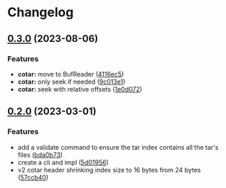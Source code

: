 # Changelog

## [0.3.0](https://github.com/blacha/cotar-rs/compare/cotar-v0.2.0...cotar-v0.3.0) (2023-08-06)


### Features

* **cotar:** move to BufReader ([4116ec5](https://github.com/blacha/cotar-rs/commit/4116ec5462921b15f3eb50c17ae0fb094b270e0c))
* **cotar:** only seek if needed ([9c013e1](https://github.com/blacha/cotar-rs/commit/9c013e17a71edc9d3e9379680ef1861f296ab0f0))
* **cotar:** seek with relative offsets ([1e0d072](https://github.com/blacha/cotar-rs/commit/1e0d072ae594cd1385ef3e06d6cccf0a5505a8f6))

## [0.2.0](https://github.com/blacha/cotar-rs/compare/cotar-v0.1.0...cotar-v0.2.0) (2023-03-01)


### Features

* add a validate command to ensure the tar index contains all the tar's files ([bda0b73](https://github.com/blacha/cotar-rs/commit/bda0b738ea044c8db17cc6cb74fb7cfeab2ca8ee))
* create a cli and impl ([5d01956](https://github.com/blacha/cotar-rs/commit/5d019568ce424a8b26eb48eb52ddea5dc1e2e697))
* v2 cotar header shrinking index size to 16 bytes from 24 bytes ([57ccb40](https://github.com/blacha/cotar-rs/commit/57ccb4031728e7bccc43797e5fb83d928e7e5b33))
